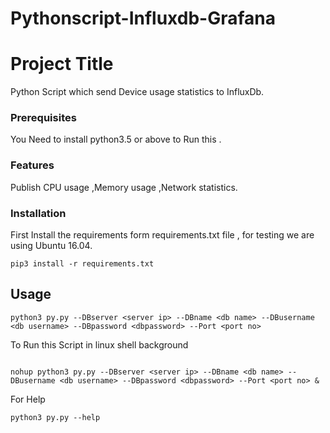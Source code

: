 # Pythonscript-Influxdb-Grafana

# Project Title

Python Script which send Device usage statistics to InfluxDb.

### Prerequisites

You Need to install python3.5 or above to Run this .

### Features

Publish CPU usage ,Memory usage ,Network statistics.

### Installation 

First Install the requirements form requirements.txt file , for testing we are using Ubuntu 16.04.

```
pip3 install -r requirements.txt
```
## Usage

```
python3 py.py --DBserver <server ip> --DBname <db name> --DBusername <db username> --DBpassword <dbpassword> --Port <port no>
```
To Run this Script in linux shell background

```

nohup python3 py.py --DBserver <server ip> --DBname <db name> --DBusername <db username> --DBpassword <dbpassword> --Port <port no> &

```

For Help

```
python3 py.py --help

```
